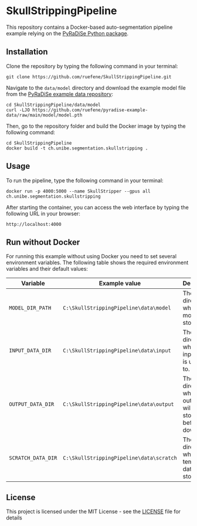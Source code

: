 # SkullStrippingPipeline
This repository contains a Docker-based auto-segmentation pipeline example relying on the [PyRaDiSe Python package](https://github.com/ubern-mia/pyradise).

## Installation
Clone the repository by typing the following command in your terminal:
```
git clone https://github.com/ruefene/SkullStrippingPipeline.git
```

Navigate to the ```data/model``` directory and download the example model file from the [PyRaDiSe example data repository](https://github.com/ruefene/pyradise-example-data):
```
cd SkullStrippingPipeline/data/model
curl -LJO https://github.com/ruefene/pyradise-example-data/raw/main/model/model.pth
```

Then, go to the repository folder and build the Docker image by typing the following command:
```
cd SkullStrippingPipeline
docker build -t ch.unibe.segmentation.skullstripping .
```

## Usage
To run the pipeline, type the following command in your terminal:
```
docker run -p 4000:5000 --name SkullStripper --gpus all ch.unibe.segmentation.skullstripping 
```

After starting the container, you can access the web interface by typing the following URL in your browser:
```
http://localhost:4000
```

## Run without Docker
For running this example without using Docker you need to set several environment variables. 
The following table shows the required environment variables and their default values:

| Variable               | Example value                                | Description                                                         |
|------------------------|----------------------------------------------|---------------------------------------------------------------------|
| ```MODEL_DIR_PATH```   | ```C:\SkullStrippingPipeline\data\model```   | The directory where the model is stored.                            |
| ```INPUT_DATA_DIR```   | ```C:\SkullStrippingPipeline\data\input```   | The directory where the input data is uploaded to.                  |
| ```OUTPUT_DATA_DIR```  | ```C:\SkullStrippingPipeline\data\output```  | The directory where the output data will be stored before download. |
| ```SCRATCH_DATA_DIR``` | ```C:\SkullStrippingPipeline\data\scratch``` | The directory where the temporary data gets stored.                 |



## License
This project is licensed under the MIT License - see the [LICENSE](LICENSE) file for details
